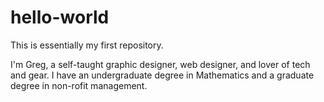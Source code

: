# hello-world
This is essentially my first repository.

I'm Greg, a self-taught graphic designer, web designer, and lover of tech and gear.
I have an undergraduate degree in Mathematics and a graduate degree in non-rofit management.